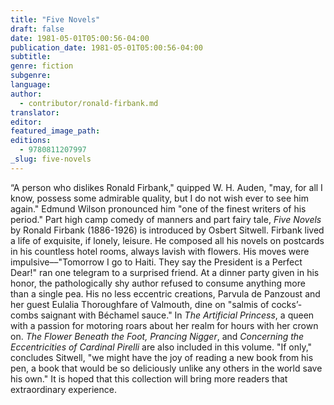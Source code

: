 ```yaml
---
title: "Five Novels"
draft: false
date: 1981-05-01T05:00:56-04:00
publication_date: 1981-05-01T05:00:56-04:00
subtitle:
genre: fiction
subgenre:
language:
author:
  - contributor/ronald-firbank.md
translator:
editor:
featured_image_path:
editions:
  - 9780811207997
_slug: five-novels
---
```


“A person who dislikes Ronald Firbank," quipped W. H. Auden, "may, for all I know, possess some admirable quality, but I do not wish ever to see him again." Edmund Wilson pronounced him "one of the finest writers of his period." Part high camp comedy of manners and part fairy tale, _Five Novels_ by Ronald Firbank (1886-1926) is introduced by Osbert Sitwell. Firbank lived a life of exquisite, if lonely, leisure. He composed all his novels on postcards in his countless hotel rooms, always lavish with flowers. His moves were impulsive––"Tomorrow I go to Haiti. They say the President is a Perfect Dear!" ran one telegram to a surprised friend. At a dinner party given in his honor, the pathologically shy author refused to consume anything more than a single pea. His no less eccentric creations, Parvula de Panzoust and her guest Eulalia Thoroughfare of Valmouth, dine on "salmis of cocks’-combs saignant with Béchamel sauce." In _The Artificial Princess_, a queen with a passion for motoring roars about her realm for hours with her crown on. _The Flower Beneath the Foot,_ _Prancing Nigger_, and _Concerning the Eccentricities of Cardinal Pirelli_ are also included in this volume. "If only," concludes Sitwell, "we might have the joy of reading a new book from his pen, a book that would be so deliciously unlike any others in the world save his own." It is hoped that this collection will bring more readers that extraordinary experience.

